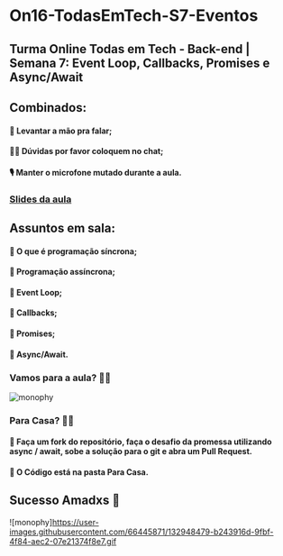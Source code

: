
# On16-TodasEmTech-S7-Eventos

## Turma Online Todas em Tech - Back-end | Semana 7: Event Loop, Callbacks, Promises e Async/Await

## Combinados:

#### 🤚 Levantar a mão pra falar;
#### 🤷‍♀️ Dúvidas por favor coloquem no chat;
#### 🎙 Manter o microfone mutado durante a aula.

### [Slides da aula](https://docs.google.com/presentation/d/1hik5KVEutK7ec1MHRnNEDy5NikDGC8GP/edit?usp=sharing&ouid=103451384479324478678&rtpof=true&sd=true)

## Assuntos em sala: 

#### 📝 O que é programação síncrona;
#### 📝 Programação assíncrona;
#### 📝 Event Loop;
#### 📝 Callbacks;
#### 📝 Promises;
#### 📝 Async/Await.


### Vamos para a aula? 👩‍💻 
![monophy](https://media.giphy.com/media/TRUJ0BJOxOmru/giphy.gif)

### Para Casa? 👩‍💻 

#### 📝 Faça um fork do repositório, faça o desafio da promessa utilizando async / await, sobe a solução para o git e abra um Pull Request. 
#### 📝 O Código está na pasta Para Casa.

## Sucesso Amadxs 🥰


![monophy]https://user-images.githubusercontent.com/66445871/132948479-b243916d-9fbf-4f84-aec2-07e21374f8e7.gif

